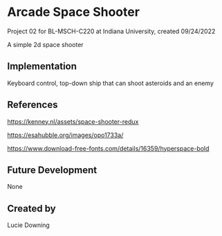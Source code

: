 # Arcade Space Shooter

Project 02 for BL-MSCH-C220 at Indiana University, created 09/24/2022

A simple 2d space shooter

## Implementation

Keyboard control, top-down ship that can shoot asteroids and an enemy

## References

https://kenney.nl/assets/space-shooter-redux

https://esahubble.org/images/opo1733a/

https://www.download-free-fonts.com/details/16359/hyperspace-bold

## Future Development

None

## Created by
Lucie Downing 
